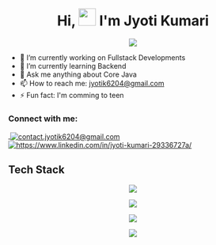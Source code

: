 <!----------------------------------- Heading Section ------------------------------------>

<h1 align="center">Hi, <img src="https://media.giphy.com/media/hvRJCLFzcasrR4ia7z/giphy.gif" width="35"> I'm Jyoti Kumari</h1>

<p align="center">
  <a href="https://github.com/DenverCoder1/readme-typing-svg">
    <img src="https://readme-typing-svg.herokuapp.com?font=Times+New+Roman&color=%23C8BE25&size=25&center=true&vCenter=true&width=700&height=100&lines=Third+Year+Computer+Science+Student;IES+College+OF+Technology,+Bhopal;Competitive+Programmer;Web+Developer;Always+learning+new+things">
  </a>
</p>

<!----------------------------------- About Section ------------------------------------>

- 🔭 I’m currently working on Fullstack Developments 
- 🌱 I’m currently learning Backend
- 💬 Ask me anything about Core Java
- 📫 How to reach me: jyotik6204@gmail.com
- ⚡ Fun fact: I'm comming to teen

### Connect with me:
<div id="badges">
    <a href="https://arnavraj28.github.io/Jyoti-Protfolio/">
        <img align="center" src="https://img.shields.io/badge/Portfolio%20-%20%23dc143c?style=for-the-badge&logo=ionic&logoColor=white" alt="" />
    </a>
    <a title="contact.jyotik6204@gmail.com" href="mailto:contact.jyotik6204@gmail.com">
        <img align="center" src="https://img.shields.io/badge/Gmail-D14836?style=for-the-badge&logo=gmail&logoColor=white" alt="contact.jyotik6204@gmail.com" />
    </a>
    <a href="https://www.linkedin.com/in/jyoti-kumari-29336727a/">
        <img align="center" src="https://img.shields.io/badge/LinkedIn-0077B5?style=for-the-badge&logo=linkedin&logoColor=white" alt="https://www.linkedin.com/in/jyoti-kumari-29336727a/" />
    </a>
</div>


<!----------------------------------- Tech Stack Section ------------------------------------>

<h2>Tech Stack</h2>
<p align="center">
  <a href="https://skillicons.dev">
    <img src="https://skillicons.dev/icons?i=cpp,java,js" />
  </a>
</p>

<p align="center">
  <a href="https://skillicons.dev">
    <img src="https://skillicons.dev/icons?i=react,html,css,tailwind,bootstrap" />
  </a>
</p>

<p align="center">
  <a href="https://skillicons.dev">
    <img src="https://skillicons.dev/icons?i=nodejs,express,dotnet,mongodb,mysql,sqlite" />
  </a>
</p>

<p align="center">
  <a href="https://skillicons.dev">
    <img src="https://skillicons.dev/icons?i=git,github,heroku,vercel,vscode,visualstudio,androidstudio" />
  </a>
</p>

<br>
